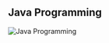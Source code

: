 <h2>Java Programming</h2>  
<img src="https://prepbytes-misc-images.s3.ap-south-1.amazonaws.com/assets/1644309478049-Sorting%20image-23.png" alt="Java Programming"/> 
